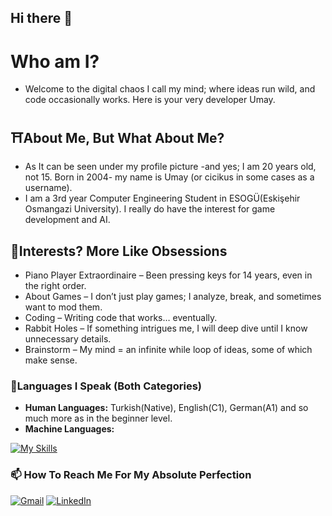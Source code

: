 ## Hi there 👋

<!--
**cicikusdev/cicikusdev** is a ✨ _special_ ✨ repository because its `README.md` (this file) appears on your GitHub profile.

Here are some ideas to get you started:

- 🔭 I’m currently working on ...
- 🌱 I’m currently learning ...
- 👯 I’m looking to collaborate on ...
- 🤔 I’m looking for help with ...
- 💬 Ask me about ...
- 📫 How to reach me: ...
- 😄 Pronouns: ...
- ⚡ Fun fact: ...
-->
# Who am I?
* Welcome to the digital chaos I call my mind; where ideas run wild, and code occasionally works. Here is your very developer Umay.
## ⛩About Me, But What About Me?
* As It can be seen under my profile picture -and yes; I am 20 years old, not 15. Born in 2004- my name is Umay (or cicikus in some cases as a username).
* I am a 3rd year Computer Engineering Student in ESOGÜ(Eskişehir Osmangazi University). I really do have the interest for game development and AI. 
## 🎉Interests? More Like Obsessions
* Piano Player Extraordinaire – Been pressing keys for 14 years, even in the right order.
* About Games – I don’t just play games; I analyze, break, and sometimes want to mod them.
* Coding – Writing code that works… eventually.
* Rabbit Holes – If something intrigues me, I will deep dive until I know unnecessary details.
* Brainstorm – My mind = an infinite while loop of ideas, some of which make sense.
### 🚖Languages I Speak (Both Categories)
* **Human Languages:** Turkish(Native), English(C1), German(A1) and so much more as in the beginner level.
*  **Machine Languages:**

[![My Skills](https://skillicons.dev/icons?i=c,cpp,cs,java,html,css,angular,spring,ts,postgres,python,nodejs)](https://skillicons.dev)

<!--
<p>
  <img src="https://img.shields.io/badge/C-A8B9CC?style=for-the-badge&logo=c&logoColor=white" alt="C">
  <img src="https://img.shields.io/badge/C++-00599C?style=for-the-badge&logo=c%2B%2B&logoColor=white" alt="C++">
  <img src="https://img.shields.io/badge/C%23-239120?style=for-the-badge&logo=csharp&logoColor=white" alt="C#">
  <img src="https://img.shields.io/badge/Java-ED8B00?style=for-the-badge&logo=openjdk&logoColor=white" alt="Java">
  <img src="https://img.shields.io/badge/HTML5-E34F26?style=for-the-badge&logo=html5&logoColor=white" alt="HTML">
  <img src="https://img.shields.io/badge/CSS3-1572B6?style=for-the-badge&logo=css3&logoColor=white" alt="CSS">
  <img src="https://img.shields.io/badge/Angular-DD0031?style=for-the-badge&logo=angular&logoColor=white" alt="Angular">
  <img src="https://img.shields.io/badge/TypeScript-007ACC?style=for-the-badge&logo=typescript&logoColor=white" alt="TypeScript">
  <img src="https://img.shields.io/badge/SQL-4479A1?style=for-the-badge&logo=database&logoColor=white" alt="SQL">
  <img src="https://img.shields.io/badge/PostgreSQL-336791?style=for-the-badge&logo=postgresql&logoColor=white" alt="PostgreSQL">
  <img src="https://img.shields.io/badge/Spring%20Boot-6DB33F?style=for-the-badge&logo=springboot&logoColor=white" alt="Spring Boot">
  <img src="https://img.shields.io/badge/Node.js-339933?style=for-the-badge&logo=nodedotjs&logoColor=white" alt="Node.js">
  <img src="https://img.shields.io/badge/Python-3776AB?style=for-the-badge&logo=python&logoColor=white" alt="Python">
</p>
-->

### 📫 How To Reach Me For My Absolute Perfection
[![Gmail](https://img.shields.io/badge/Gmail-D14836?style=for-the-badge&logo=gmail&logoColor=white)](mailto:umayece0@gmail.com)
[![LinkedIn](https://img.shields.io/badge/LinkedIn-0A66C2?style=for-the-badge&logo=linkedin&logoColor=white)](https://www.linkedin.com/in/umayecemantar/)

